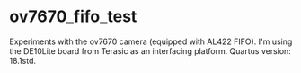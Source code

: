 # ov7670_fifo_test
Experiments with the ov7670 camera (equipped with AL422 FIFO). I'm using the DE10Lite board from Terasic as an
interfacing platform. Quartus version: 18.1std.
